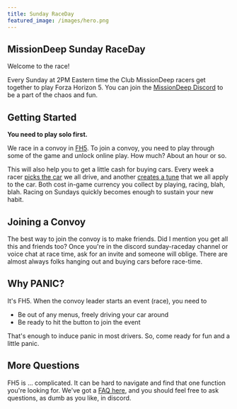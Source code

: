 ```yaml
---
title: Sunday RaceDay
featured_image: /images/hero.png
---
```


## MissionDeep Sunday RaceDay

Welcome to the race!

Every Sunday at 2PM Eastern time the Club MissionDeep racers get together
to play Forza Horizon 5.
You can join the [MissionDeep Discord](https://briandunaway.com/live/) to be a
part of the chaos and fun.

## Getting Started

**You need to play solo first.**

We race in a convoy in [FH5](https://forza.net/horizon). To join a convoy,
you need to play through some of the game and unlock online play. How much?
About an hour or so.

This will also help you to get a little cash for buying cars. Every
week a racer [picks the car](./cars/) we all drive, and another [creates a tune](./tuning/)
that we all apply to the car. Both cost in-game currency you collect
by playing, racing, blah, blah. Racing on Sundays quickly becomes
enough to sustain your new habit.

## Joining a Convoy

The best way to join the convoy is to make friends. Did I mention you
get all this and friends too? Once you're in the discord sunday-raceday
channel or voice chat at race time, ask for an invite and someone will
oblige. There are almost always folks hanging out and buying cars before
race-time.

## Why PANIC?

It's FH5. When the convoy leader starts an event (race), you need to 

- Be out of any menus, freely driving your car around
- Be ready to hit the button to join the event

That's enough to induce panic in most drivers.
So, come ready for fun and a little panic.

## More Questions

FH5 is ... complicated. It can be hard to navigate and find that one
function you're looking for. We've got a [FAQ here](faq), and you should
feel free to ask questions, as dumb as you like, in discord.

<!--## Streamers

Several racers stream the races. Check out [their profiles](streamers),
and drop in sometime to experience the madness.-->
